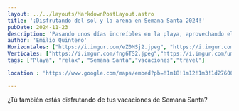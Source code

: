 ```yaml
---
layout: ../../layouts/MarkdownPostLayout.astro
title: '¡Disfrutando del sol y la arena en Semana Santa ️2024!'
pubDate: 2024-11-23
description: 'Pasando unos días increíbles en la playa, aprovechando el clima perfecto y la buena compañía. ☀️'
author: 'Emilio Quintero'
Horizontales: ["https://i.imgur.com/eZ0MSj2.jpeg", "https://i.imgur.com/ErfCDY6.jpg","https://i.imgur.com/aj14hin.jpeg","https://i.imgur.com/vb2bdG8.jpeg","https://i.imgur.com/r05Td0c.jpeg","https://i.imgur.com/DMTtfdP.jpeg"]
Verticales: ["https://i.imgur.com/fng6TS2.jpeg","https://i.imgur.com/um2vBTc.jpeg","https://i.imgur.com/WYhmGMI.jpeg"]
tags: ["Playa", "relax", "Semana Santa","vacaciones","travel"]

location : 'https://www.google.com/maps/embed?pb=!1m18!1m12!1m3!1d27600.29655368881!2d-109.44064118575753!3d26.017750661941587!2m3!1f0!2f0!3f0!3m2!1i1024!2i768!4f13.1!3m3!1m2!1s0x86b9e526677124dd%3A0xe09141dc4ddda033!2sPlaya%20San%20Juan!5e0!3m2!1ses!2smx!4v1713997066701!5m2!1ses!2smx'

---
```

 
¿Tú también estás disfrutando de tus vacaciones de Semana Santa?

